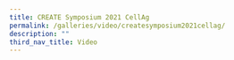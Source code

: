 ```yaml
---
title: CREATE Symposium 2021 CellAg
permalink: /galleries/video/createsymposium2021cellag/
description: ""
third_nav_title: Video
---
```

